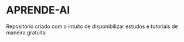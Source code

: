 # APRENDE-AI
Repositório criado com o intuito de disponibilizar estudos e tutoriais de maneira gratuita 
